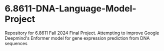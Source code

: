 # 6.8611-DNA-Language-Model-Project
Repository for 6.8611 Fall 2024 Final Project. Attempting to improve Google Deepmind's Enformer model for gene expression prediction from DNA sequences
